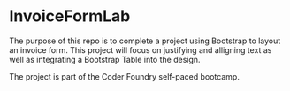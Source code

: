 # InvoiceFormLab

The purpose of this repo is to complete a project using Bootstrap to layout an invoice form.  This project will focus on justifying and
alligning text as well as integrating a Bootstrap Table into the design.

The project is part of the Coder Foundry self-paced bootcamp.
